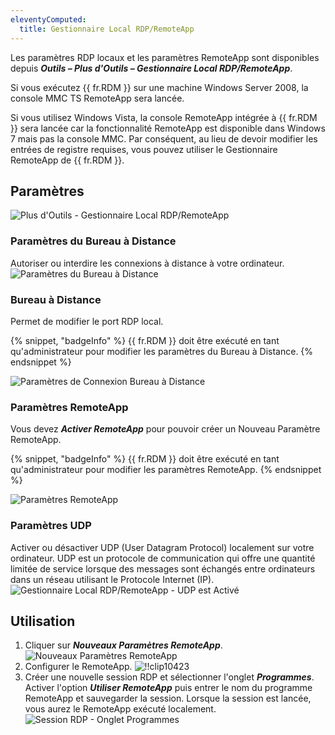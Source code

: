 ```yaml
---
eleventyComputed:
  title: Gestionnaire Local RDP/RemoteApp
---
```

Les paramètres RDP locaux et les paramètres RemoteApp sont disponibles depuis ***Outils – Plus d'Outils – Gestionnaire Local RDP/RemoteApp***.

Si vous exécutez {{ fr.RDM }} sur une machine Windows Server 2008, la console MMC TS RemoteApp sera lancée.

Si vous utilisez Windows Vista, la console RemoteApp intégrée à {{ fr.RDM }} sera lancée car la fonctionnalité RemoteApp est disponible dans Windows 7 mais pas la console MMC. Par conséquent, au lieu de devoir modifier les entrées de registre requises, vous pouvez utiliser le Gestionnaire RemoteApp de {{ fr.RDM }}.

## Paramètres

![Plus d'Outils - Gestionnaire Local RDP/RemoteApp](https://cdnweb.devolutions.net/docs/docs_en_rdm_windows_clip11350.png)

### Paramètres du Bureau à Distance

Autoriser ou interdire les connexions à distance à votre ordinateur.
![Paramètres du Bureau à Distance](https://cdnweb.devolutions.net/docs/docs_en_rdm_windows_clip10418.png)

### Bureau à Distance

Permet de modifier le port RDP local.

{% snippet, "badgeInfo" %}
{{ fr.RDM }} doit être exécuté en tant qu'administrateur pour modifier les paramètres du Bureau à Distance.
{% endsnippet %}

![Paramètres de Connexion Bureau à Distance](https://cdnweb.devolutions.net/docs/docs_en_rdm_windows_clip10419.png)

### Paramètres RemoteApp

Vous devez ***Activer RemoteApp*** pour pouvoir créer un Nouveau Paramètre RemoteApp.

{% snippet, "badgeInfo" %}
{{ fr.RDM }} doit être exécuté en tant qu'administrateur pour modifier les paramètres RemoteApp.
{% endsnippet %}

![Paramètres RemoteApp](https://cdnweb.devolutions.net/docs/docs_en_rdm_windows_clip10420.png)

### Paramètres UDP

Activer ou désactiver UDP (User Datagram Protocol) localement sur votre ordinateur. UDP est un protocole de communication qui offre une quantité limitée de service lorsque des messages sont échangés entre ordinateurs dans un réseau utilisant le Protocole Internet (IP).
![Gestionnaire Local RDP/RemoteApp - UDP est Activé](https://cdnweb.devolutions.net/docs/docs_en_rdm_windows_clip11351.png)

## Utilisation

1. Cliquer sur ***Nouveaux Paramètres RemoteApp***.
![Nouveaux Paramètres RemoteApp](https://cdnweb.devolutions.net/docs/docs_en_rdm_windows_clip10422.png)
1. Configurer le RemoteApp.
![!!clip10423](https://cdnweb.devolutions.net/docs/docs_en_rdm_windows_clip10423.png)
1. Créer une nouvelle session RDP et sélectionner l'onglet ***Programmes***. Activer l'option ***Utiliser RemoteApp*** puis entrer le nom du programme RemoteApp et sauvegarder la session. Lorsque la session est lancée, vous aurez le RemoteApp exécuté localement.
![Session RDP - Onglet Programmes](https://cdnweb.devolutions.net/docs/docs_en_rdm_windows_clip10812.png)
